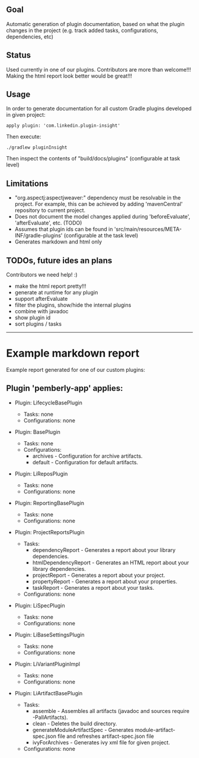## Goal

Automatic generation of plugin documentation, based on what the plugin changes in the project (e.g. track added tasks, configurations, dependencies, etc)

## Status

Used currently in one of our plugins. Contributors are more than welcome!!! Making the html report look better would be great!!!

## Usage

In order to generate documentation for all custom Gradle plugins developed in given project:

    apply plugin: 'com.linkedin.plugin-insight'

Then execute:

    ./gradlew pluginInsight

Then inspect the contents of "build/docs/plugins" (configurable at task level)

## Limitations

 - "org.aspectj:aspectjweaver:" dependency must be resolvable in the project.
 For example, this can be achieved by adding 'mavenCentral' repository to current project.
 - Does not document the model changes applied during 'beforeEvaluate', 'afterEvaluate', etc. (TODO)
 - Assumes that plugin ids can be found in 'src/main/resources/META-INF/gradle-plugins' (configurable at the task level)
 - Generates markdown and html only

## TODOs, future ides an plans

Contributors we need help! :)

 - make the html report pretty!!!
 - generate at runtime for any plugin
 - support afterEvaluate
 - filter the plugins, show/hide the internal plugins
 - combine with javadoc
 - show plugin id
 - sort plugins / tasks

----

# Example markdown report

Example report generated for one of our custom plugins:

## Plugin 'pemberly-app' applies: ##

* Plugin: LifecycleBasePlugin
    * Tasks: none
    * Configurations: none

* Plugin: BasePlugin
    * Tasks: none
    * Configurations:
        - archives - Configuration for archive artifacts.
        - default - Configuration for default artifacts.

* Plugin: LiReposPlugin
    * Tasks: none
    * Configurations: none

* Plugin: ReportingBasePlugin
    * Tasks: none
    * Configurations: none

* Plugin: ProjectReportsPlugin
    * Tasks:
        - dependencyReport - Generates a report about your library dependencies.
        - htmlDependencyReport - Generates an HTML report about your library dependencies.
        - projectReport - Generates a report about your project.
        - propertyReport - Generates a report about your properties.
        - taskReport - Generates a report about your tasks.
   * Configurations: none

* Plugin: LiSpecPlugin
    * Tasks: none
    * Configurations: none

* Plugin: LiBaseSettingsPlugin
    * Tasks: none
    * Configurations: none

* Plugin: LiVariantPluginImpl
    * Tasks: none
    * Configurations: none

* Plugin: LiArtifactBasePlugin
    * Tasks:
        - assemble - Assembles all artifacts (javadoc and sources require -PallArtifacts).
        - clean - Deletes the build directory.
        - generateModuleArtifactSpec - Generates module-artifact-spec.json file and refreshes artifact-spec.json file
        - ivyForArchives - Generates ivy xml file for given project.
    * Configurations: none
